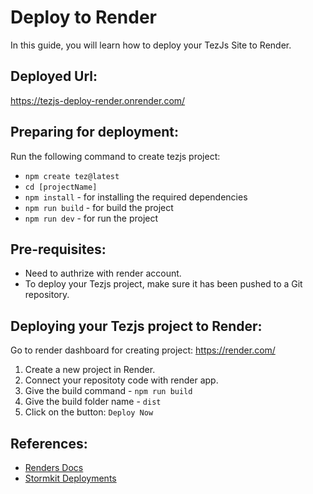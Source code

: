 # Deploy to Render
In this guide, you will learn how to deploy your TezJs Site to  Render.

## Deployed Url:
https://tezjs-deploy-render.onrender.com/

## Preparing for deployment:
Run the following command to create tezjs project:
  - `npm create tez@latest`
  - `cd [projectName]`
  - `npm install` - for installing the required dependencies
  - `npm run build` - for build the project
  - `npm run dev` - for run the project

## Pre-requisites:
  - Need to authrize with render account.
  - To deploy your Tezjs project, make sure it has been pushed to a Git repository.

## Deploying your Tezjs project to Render:
  Go to render dashboard for creating project:  https://render.com/
1. Create a new project in Render.
2. Connect your repositoty code with render app.
3. Give the build command - `npm run build`
4. Give the build folder name - `dist`
5. Click on the button: `Deploy Now`

## References:
- [Renders Docs](https://render.com/docs/)
- [Stormkit Deployments](https://render.com/docs/deploy-vue-js)
